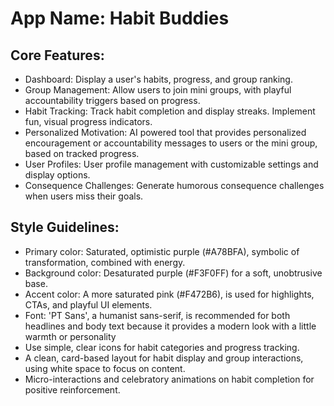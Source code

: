 # **App Name**: Habit Buddies

## Core Features:

- Dashboard: Display a user's habits, progress, and group ranking.
- Group Management: Allow users to join mini groups, with playful accountability triggers based on progress.
- Habit Tracking: Track habit completion and display streaks. Implement fun, visual progress indicators.
- Personalized Motivation: AI powered tool that provides personalized encouragement or accountability messages to users or the mini group, based on tracked progress.
- User Profiles: User profile management with customizable settings and display options.
- Consequence Challenges: Generate humorous consequence challenges when users miss their goals.

## Style Guidelines:

- Primary color: Saturated, optimistic purple (#A78BFA), symbolic of transformation, combined with energy.
- Background color: Desaturated purple (#F3F0FF) for a soft, unobtrusive base.
- Accent color: A more saturated pink (#F472B6), is used for highlights, CTAs, and playful UI elements.
- Font: 'PT Sans', a humanist sans-serif, is recommended for both headlines and body text because it provides a modern look with a little warmth or personality
- Use simple, clear icons for habit categories and progress tracking.
- A clean, card-based layout for habit display and group interactions, using white space to focus on content.
- Micro-interactions and celebratory animations on habit completion for positive reinforcement.